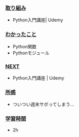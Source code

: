 ### <u>取り組み</u>
- Python入門講座| Udemy

### <u>わかったこと</u>
-  Python関数
-  Pythonモジュール

### <u>NEXT</u>
- Python入門講座 | Udemy

### <u>所感</u>
- ついつい週末サボってしまう...

### <u>学習時間</u>
- 2h